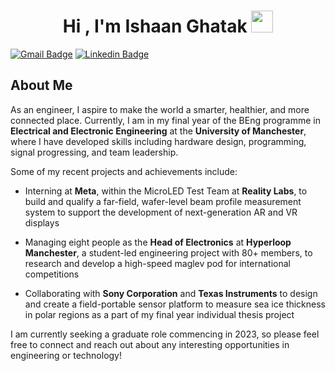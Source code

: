 <h1 align="center"><b>Hi , I'm Ishaan Ghatak </b><img src="https://media.giphy.com/media/hvRJCLFzcasrR4ia7z/giphy.gif" width="35"></h1>

[![Gmail Badge](https://img.shields.io/badge/-ishaanghatak@gmail.com-c14438?style=flat-square&logo=Gmail&logoColor=white&link=mailto:ishaanghatak@gmail.com)](mailto:ishaanghatak@gmail.com)
 [![Linkedin Badge](https://img.shields.io/badge/-ishaanghatak-blue?style=flat-square&logo=Linkedin&logoColor=white&link=https://www.linkedin.com/in/ishaanghatak/)](https://www.linkedin.com/in/ishaanghatak/)
 
## About Me
As an engineer, I aspire to make the world a smarter, healthier, and more connected place. Currently, I am in my final year of the BEng programme in **Electrical and Electronic Engineering** at the **University of Manchester**, where I have developed skills including hardware design, programming, signal progressing, and team leadership.

Some of my recent projects and achievements include:
- Interning at **Meta**, within the MicroLED Test Team at **Reality Labs**, to build and qualify a far-field, wafer-level beam profile measurement system to support the development of next-generation AR and VR displays

- Managing eight people as the **Head of Electronics** at **Hyperloop Manchester**, a student-led engineering project with 80+ members, to research and develop a high-speed maglev pod for international competitions

- Collaborating with **Sony Corporation** and **Texas Instruments** to design and create a field-portable sensor platform to measure sea ice thickness in polar regions as a part of my final year individual thesis project

I am currently seeking a graduate role commencing in 2023, so please feel free to connect and reach out about any interesting opportunities in engineering or technology!
